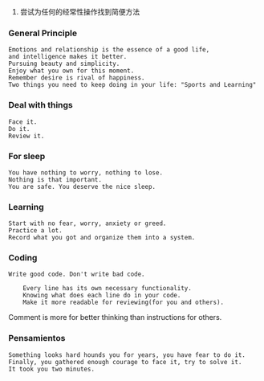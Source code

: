 1. 尝试为任何的经常性操作找到简便方法
























### General Principle ###
    Emotions and relationship is the essence of a good life,
    and intelligence makes it better.
    Pursuing beauty and simplicity.
    Enjoy what you own for this moment.
    Remember desire is rival of happiness.
    Two things you need to keep doing in your life: "Sports and Learning"

###  Deal with things ###
    Face it.
    Do it.
    Review it.

### For sleep ###
    You have nothing to worry, nothing to lose.
    Nothing is that important.
    You are safe. You deserve the nice sleep.

### Learning ###
    Start with no fear, worry, anxiety or greed.
    Practice a lot.
    Record what you got and organize them into a system.

### Coding ###
    Write good code. Don't write bad code.

        Every line has its own necessary functionality.
        Knowing what does each line do in your code.
        Make it more readable for reviewing(for you and others).

   Comment is more for better thinking than instructions for others.

### Pensamientos ###
    Something looks hard hounds you for years, you have fear to do it.
    Finally, you gathered enough courage to face it, try to solve it.
    It took you two minutes.

